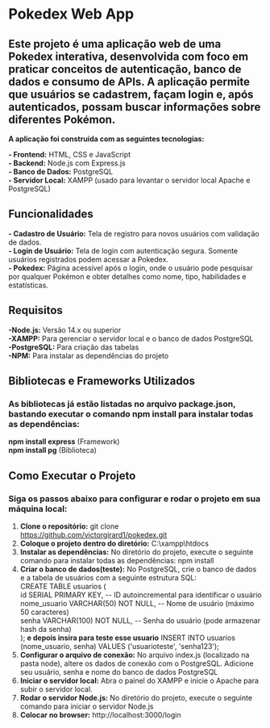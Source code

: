 # Pokedex Web App

## Este projeto é uma aplicação web de uma Pokedex interativa, desenvolvida com foco em praticar conceitos de autenticação, banco de dados e consumo de APIs. A aplicação permite que usuários se cadastrem, façam login e, após autenticados, possam buscar informações sobre diferentes Pokémon.

**A aplicação foi construída com as seguintes tecnologias:**

**- Frontend:** HTML, CSS e JavaScript  
**- Backend:** Node.js com Express.js  
**- Banco de Dados:** PostgreSQL  
**- Servidor Local:** XAMPP (usado para levantar o servidor local Apache e PostgreSQL)  

## Funcionalidades

**- Cadastro de Usuário:** Tela de registro para novos usuários com validação de dados.  
**- Login de Usuário:** Tela de login com autenticação segura. Somente usuários registrados podem acessar a Pokedex.  
**- Pokedex:** Página acessível após o login, onde o usuário pode pesquisar por qualquer Pokémon e obter detalhes como nome, tipo, habilidades e estatísticas.  

## Requisitos
**-Node.js:** Versão 14.x ou superior  
**-XAMPP:** Para gerenciar o servidor local e o banco de dados PostgreSQL   
**-PostgreSQL:** Para criação das tabelas  
**-NPM:** Para instalar as dependências do projeto  

## Bibliotecas e Frameworks Utilizados
### As bibliotecas já estão listadas no arquivo package.json, bastando executar o comando npm install para instalar todas as dependências:  

**npm install express** (Framework)  
**npm install pg** (Biblioteca)

## Como Executar o Projeto
### Siga os passos abaixo para configurar e rodar o projeto em sua máquina local:

1. **Clone o repositório:** git clone https://github.com/victorgirard1/pokedex.git  
2. **Coloque o projeto dentro do diretório:** C:\xampp\htdocs  
3. **Instalar as dependências:** No diretório do projeto, execute o seguinte comando para instalar todas as dependências: npm install   
4. **Criar o banco de dados(teste):** No PostgreSQL, crie o banco de dados e a tabela de usuários com a seguinte estrutura SQL:    
CREATE TABLE usuarios (  
id SERIAL PRIMARY KEY,           -- ID autoincremental para identificar o usuário  
nome_usuario VARCHAR(50) NOT NULL, -- Nome de usuário (máximo 50 caracteres)  
senha VARCHAR(100) NOT NULL,      -- Senha do usuário (pode armazenar hash da senha)  
);  **e depois insira para teste esse usuario** INSERT INTO usuarios (nome_usuario, senha) VALUES ('usuarioteste', 'senha123');  
5. **Configurar o arquivo de conexão:** No arquivo index.js (localizado na pasta node), altere os dados de conexão com o PostgreSQL. Adicione seu usuário, senha e nome do banco de dados PostgreSQL  
6. **Iniciar o servidor local:** Abra o painel do XAMPP e inicie o Apache para subir o servidor local.  
7. **Rodar o servidor Node.js:** No diretório do projeto, execute o seguinte comando para iniciar o servidor Node.js
8. **Colocar no browser:** http://localhost:3000/login
